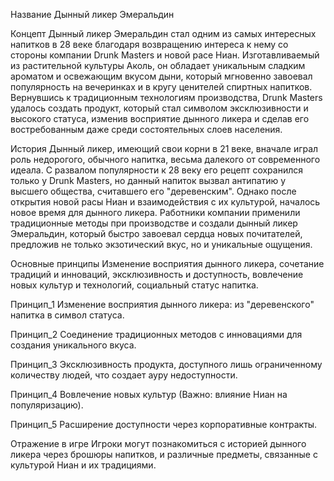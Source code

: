 Название
Дынный ликер Эмеральдин

Концепт
Дынный ликер Эмеральдин стал одним из самых интересных напитков в 28 веке благодаря возвращению интереса к нему со стороны компании Drunk Masters и новой расе Ниан. 
Изготавливаемый из растительной культуры Аколь, он обладает уникальным сладким ароматом и освежающим вкусом дыни, который мгновенно завоевал популярность на вечеринках и в кругу ценителей спиртных напитков. 
Вернувшись к традиционным технологиям производства, Drunk Masters удалось создать продукт, который стал символом эксклюзивности и высокого статуса, изменив восприятие дынного ликера и сделав его востребованным даже среди состоятельных слоев населения.

История
Дынный ликер, имеющий свои корни в 21 веке, вначале играл роль недорогого, обычного напитка, весьма далекого от современного идеала. 
С развалом популярности к 28 веку его рецепт сохранился только у Drunk Masters, но данный напиток вызвал антипатию у высшего общества, считавшего его "деревенским". 
Однако после открытия новой расы Ниан и взаимодействия с их культурой, началось новое время для дынного ликера. 
Работники компании применили традиционные методы при производстве и создали дынный ликер Эмеральдин, который быстро завоевал сердца новых почитателей, предложив не только экзотический вкус, но и уникальные ощущения.

Основные принципы
Изменение восприятия дынного ликера, сочетание традиций и инноваций, эксклюзивность и доступность, вовлечение новых культур и технологий, социальный статус напитка.

Принцип_1
Изменение восприятия дынного ликера: из "деревенского" напитка в символ статуса.

Принцип_2
Соединение традиционных методов с инновациями для создания уникального вкуса.

Принцип_3
Эксклюзивность продукта, доступного лишь ограниченному количеству людей, что создает ауру недоступности.

Принцип_4
Вовлечение новых культур (Важно: влияние Ниан на популяризацию).

Принцип_5
Расширение доступности через корпоративные контракты.

Отражение в игре
Игроки могут познакомиться с историей дынного ликера через брошюры напитков, и различные предметы, связанные с культурой Ниан и их традициями.
